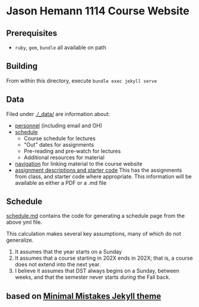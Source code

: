 # Jason Hemann 1114 Course Website

## Prerequisites 

- `ruby`, `gem`, `bundle` all available on path

## Building

From within this directory, execute `bundle exec jekyll serve`

## Data

Filed under [./_data/](./_data) are information about:
- [personnel](./_data/personnel.yml) (including email and OH)
- [schedule](./_data/schedule.yml) 
  - Course schedule for lectures
  - "Out" dates for assignments
  - Pre-reading and pre-watch for lectures
  - Additional resources for material
- [navigation](./_data/navigation.yml) for linking material to the course website
- [assignment descriptions and starter code](./_starter_code/)
  This has the assignments from class, and starter code where appropriate.
  This information will be available as either a PDF or a .md file

## Schedule

[schedule.md](./schedule.md) contains the code for generating a schedule page from the above yml file.

This calculation makes several key assumptions, many of which do not generalize.
1. It assumes that the year starts on a Sunday
2. It assumes that a course starting in 202X ends in 202X; that is, a course does not extend into the next year. 
3. I believe it assumes that DST always begins on a Sunday, between weeks, and that the semester never starts *during* the Fall back.

## based on [Minimal Mistakes Jekyll theme](https://mmistakes.github.io/minimal-mistakes/)

